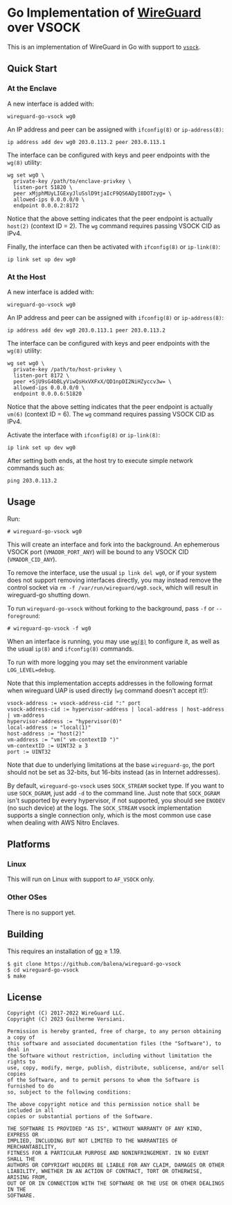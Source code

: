 # Go Implementation of [WireGuard](https://www.wireguard.com/) over VSOCK

This is an implementation of WireGuard in Go with support to [`vsock`](https://man7.org/linux/man-pages/man7/vsock.7.html).

## Quick Start

### At the Enclave

A new interface is added with:

    wireguard-go-vsock wg0

An IP address and peer can be assigned with `ifconfig(8)` or `ip-address(8)`:

    ip address add dev wg0 203.0.113.2 peer 203.0.113.1

The interface can be configured with keys and peer endpoints with the `wg(8)` utility:

    wg set wg0 \
      private-key /path/to/enclave-privkey \
      listen-port 51820 \
      peer xMjphMUyLIGExyJluSslD9tjaIcF9QS6ADyI8DOTzyg= \
      allowed-ips 0.0.0.0/0 \
      endpoint 0.0.0.2:8172

Notice that the above setting indicates that the peer endpoint is actually `host(2)` (context ID = 2). The `wg` command requires passing VSOCK CID as IPv4.

Finally, the interface can then be activated with `ifconfig(8)` or `ip-link(8)`:

    ip link set up dev wg0

### At the Host

A new interface is added with:

    wireguard-go-vsock wg0

An IP address and peer can be assigned with `ifconfig(8)` or `ip-address(8)`:

    ip address add dev wg0 203.0.113.1 peer 203.0.113.2

The interface can be configured with keys and peer endpoints with the `wg(8)` utility:

    wg set wg0 \
      private-key /path/to/host-privkey \
      listen-port 8172 \
      peer +SjU9sG4bBLyViwQsHxVXFxX/QD1npDI2NiHZyccv3w= \
      allowed-ips 0.0.0.0/0 \
      endpoint 0.0.0.6:51820

Notice that the above setting indicates that the peer endpoint is actually `vm(6)` (context ID = 6). The `wg` command requires passing VSOCK CID as IPv4.

Activate the interface with `ifconfig(8)` or `ip-link(8)`:

    ip link set up dev wg0

After setting both ends, at the host try to execute simple network commands such as:

    ping 203.0.113.2

## Usage

Run:

```
# wireguard-go-vsock wg0
```

This will create an interface and fork into the background. An ephemerous VSOCK port (`VMADDR_PORT_ANY`) will be bound to any VSOCK CID (`VMADDR_CID_ANY`).

To remove the interface, use the usual `ip link del wg0`, or if your system does not support removing interfaces directly, you may instead remove the control socket via `rm -f /var/run/wireguard/wg0.sock`, which will result in wireguard-go shutting down.

To run `wireguard-go-vsock` without forking to the background, pass `-f` or `--foreground`:

```
# wireguard-go-vsock -f wg0
```

When an interface is running, you may use [`wg(8)`](https://git.zx2c4.com/wireguard-tools/about/src/man/wg.8) to configure it, as well as the usual `ip(8)` and `ifconfig(8)` commands.

To run with more logging you may set the environment variable `LOG_LEVEL=debug`.

Note that this implementation accepts addresses in the following format when wireguard UAP is used directly (`wg` command doesn't accept it!):

```
vsock-address := vsock-address-cid ":" port
vsock-address-cid := hypervisor-address | local-address | host-address | vm-address
hypervisor-address := "hypervisor(0)"
local-address := "local(1)"
host-address := "host(2)"
vm-address := "vm(" vm-contextID ")"
vm-contextID := UINT32 ≥ 3
port := UINT32
```

Note that due to underlying limitations at the base `wireguard-go`, the port should not be set as 32-bits, but 16-bits instead (as in Internet addresses).

By default, `wireguard-go-vsock` uses `SOCK_STREAM` socket type. If you want to use `SOCK_DGRAM`, just add `-d` to the command line. Just note that `SOCK_DGRAM` isn't supported by every hypervisor, if not supported, you should see `ENODEV` (no such device) at the logs. The `SOCK_STREAM` vsock implementation supports a single connection only, which is the most common use case when dealing with AWS Nitro Enclaves.

## Platforms

### Linux

This will run on Linux with support to `AF_VSOCK` only.

### Other OSes

There is no support yet.

## Building

This requires an installation of [go](https://golang.org) ≥ 1.19.

```
$ git clone https://github.com/balena/wireguard-go-vsock
$ cd wireguard-go-vsock
$ make
```

## License

    Copyright (C) 2017-2022 WireGuard LLC.
    Copyright (C) 2023 Guilherme Versiani.
    
    Permission is hereby granted, free of charge, to any person obtaining a copy of
    this software and associated documentation files (the "Software"), to deal in
    the Software without restriction, including without limitation the rights to
    use, copy, modify, merge, publish, distribute, sublicense, and/or sell copies
    of the Software, and to permit persons to whom the Software is furnished to do
    so, subject to the following conditions:
    
    The above copyright notice and this permission notice shall be included in all
    copies or substantial portions of the Software.
    
    THE SOFTWARE IS PROVIDED "AS IS", WITHOUT WARRANTY OF ANY KIND, EXPRESS OR
    IMPLIED, INCLUDING BUT NOT LIMITED TO THE WARRANTIES OF MERCHANTABILITY,
    FITNESS FOR A PARTICULAR PURPOSE AND NONINFRINGEMENT. IN NO EVENT SHALL THE
    AUTHORS OR COPYRIGHT HOLDERS BE LIABLE FOR ANY CLAIM, DAMAGES OR OTHER
    LIABILITY, WHETHER IN AN ACTION OF CONTRACT, TORT OR OTHERWISE, ARISING FROM,
    OUT OF OR IN CONNECTION WITH THE SOFTWARE OR THE USE OR OTHER DEALINGS IN THE
    SOFTWARE.
